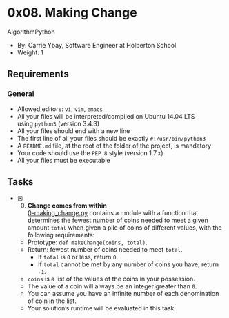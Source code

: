 0x08. Making Change
===================

AlgorithmPython

-   By: Carrie Ybay, Software Engineer at Holberton School
-   Weight: 1

Requirements
------------

### General

-   Allowed editors: `vi`, `vim`, `emacs`
-   All your files will be interpreted/compiled on Ubuntu 14.04 LTS using `python3` (version 3.4.3)
-   All your files should end with a new line
-   The first line of all your files should be exactly `#!/usr/bin/python3`
-   A `README.md` file, at the root of the folder of the project, is mandatory
-   Your code should use the `PEP 8` style (version 1.7.x)
-   All your files must be executable

Tasks
-----

+ [x] 0. **Change comes from within**<br/>[0-making_change.py](0-making_change.py) contains a module with a function that determines the fewest number of coins needed to meet a given amount `total` when given a pile of coins of different values, with the following requirements:
  + Prototype: `def makeChange(coins, total)`.
  + Return: fewest number of coins needed to meet `total`.
    + If `total` is `0` or less, return `0`.
    + If `total` cannot be met by any number of coins you have, return `-1`.
  + `coins` is a list of the values of the coins in your possession.
  + The value of a coin will always be an integer greater than `0`.
  + You can assume you have an infinite number of each denomination of coin in the list.
  + Your solution’s runtime will be evaluated in this task.